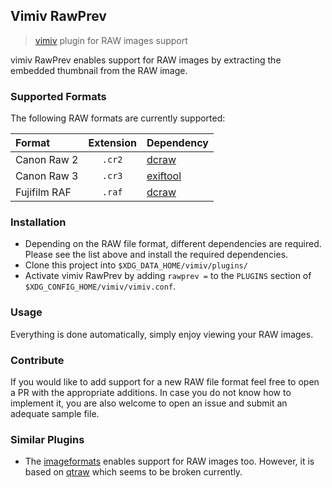 ## Vimiv RawPrev
> [vimiv](https://github.com/karlch/vimiv-qt) plugin for RAW images support

vimiv RawPrev enables support for RAW images by extracting the embedded thumbnail from the RAW image.

### Supported Formats
The following RAW formats are currently supported:

| **Format**   | **Extension** | **Dependency**                           |
| :---         | :---:         | :---                                     |
| Canon Raw 2  | `.cr2`        | [dcraw](https://www.dechifro.org/dcraw/) |
| Canon Raw 3  | `.cr3`        | [exiftool](https://exiftool.org/)        |
| Fujifilm RAF | `.raf`        | [dcraw](https://www.dechifro.org/dcraw/) |

### Installation
- Depending on the RAW file format, different dependencies are required. Please see the list above and install the required dependencies.
- Clone this project into `$XDG_DATA_HOME/vimiv/plugins/`
- Activate vimiv RawPrev by adding `rawprev =` to the `PLUGINS` section of `$XDG_CONFIG_HOME/vimiv/vimiv.conf`.

### Usage
Everything is done automatically, simply enjoy viewing your RAW images.

### Contribute
If you would like to add support for a new RAW file format feel free to open a PR with the appropriate additions. In case you do not know how to implement it, you are also welcome to open an issue and submit an adequate sample file.

### Similar Plugins
- The [imageformats](https://karlch.github.io/vimiv-qt/documentation/configuration/plugins.html#imageformats) enables support for RAW images too. However, it is based on [qtraw](https://gitlab.com/mardy/qtraw) which seems to be broken currently.
